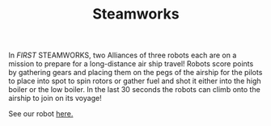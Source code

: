 ﻿---
#2017 FRC game page
layout: first
title: Steamworks
year: 2017
vid: https://www.youtube.com/embed/EMiNmJW7enI
img: /resources/img/swlogo.png
---

In *FIRST* STEAMWORKS, two Alliances of three robots each are on a mission to prepare for a long-distance air ship travel! Robots score points by gathering gears and placing them on the pegs of the airship for the pilots to place into spot to spin rotors or gather fuel and shot it either into the high boiler or the low boiler. In the last 30 seconds the robots can climb onto the airship to join on its voyage!

See our robot [here.](/team/robots)

